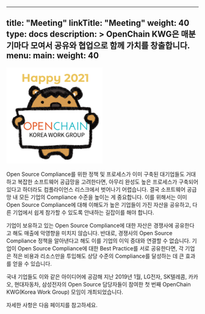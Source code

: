 
---
title: "Meeting"
linkTitle: "Meeting"
weight: 40
type: docs
description: >
  OpenChain KWG은 매분기마다 모여서 공유와 협업으로 함께 가치를 창출합니다. 
menu:
  main:
    weight: 40
---

<div ><span class="image fit">
  <img src="hayyp2021-openchain-kwg-01.png" width="50%">
</div>


Open Source Compliance를 위한 정책 및 프로세스가 이미 구축된 대기업들도 거대하고 복잡한 소프트웨어 공급망을 고려한다면, 아무리 완성도 높은 프로세스가 구축되어 있다고 하더라도 컴플라이언스 리스크에서 벗어나기 어렵습니다. 결국 소프트웨어 공급망 내 모든 기업의 Compliance 수준을 높이는 게 중요합니다. 이를 위해서는 이미 Open Source Compliance에 대해 이해도가 높은 기업들이 가진 자산을 공유하고, 다른 기업에서 쉽게 참가할 수 있도록 안내하는 길잡이를 해야 합니다.

기업이 보유하고 있는 Open Source Compliance에 대한 자산은 경쟁사에 공유한다고 해도 매출에 악영향을 미치지 않습니다. 반대로, 경쟁사의 Open Source Compliance 정책을 알아낸다고 해도 이를 기업의 이익 증대와 연결할 수 없습니다. 기업이 Open Source Compliance에 대한 Best Practice를 서로 공유한다면, 각 기업은 적은 비용과 리소스만을 투입해도 상당 수준의 Compliance를 달성하는 데 큰 효과를 얻을 수 있습니다.

국내 기업들도 이와 같은 아이디어에 공감해 지난 2019년 1월, LG전자, SK텔레콤, 카카오, 현대자동차, 삼성전자의 Open Source 담당자들이 참여한 첫 번째 OpenChain KWG(Korea Work Group) 모임이 개최되었습니다.

자세한 사항은 다음 페이지를 참고하세요. 

